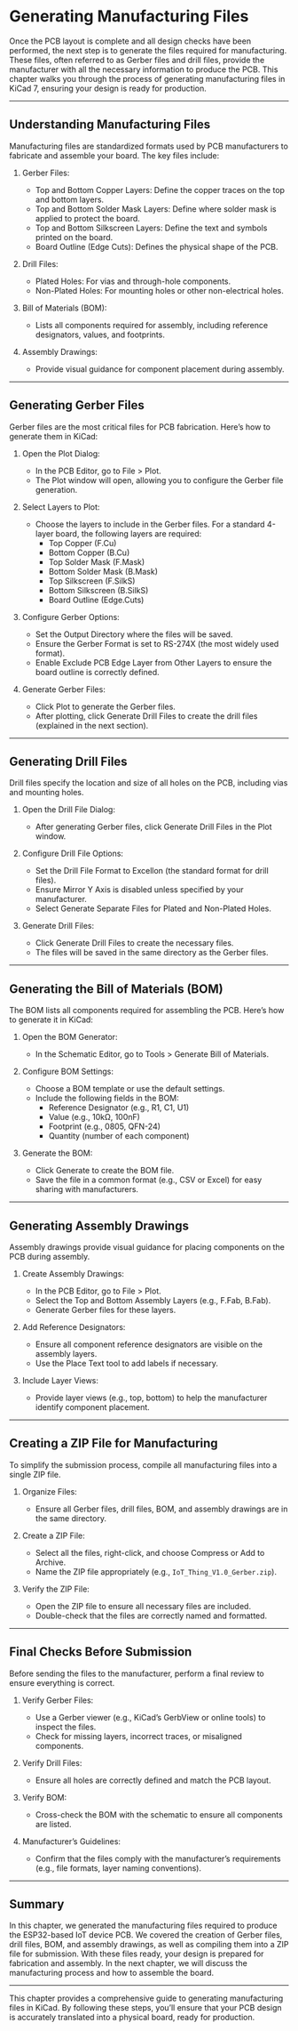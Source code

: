 # Generating Manufacturing Files

Once the PCB layout is complete and all design checks have been performed, the next step is to generate the files required for manufacturing. These files, often referred to as Gerber files and drill files, provide the manufacturer with all the necessary information to produce the PCB. This chapter walks you through the process of generating manufacturing files in KiCad 7, ensuring your design is ready for production.

---

## Understanding Manufacturing Files
Manufacturing files are standardized formats used by PCB manufacturers to fabricate and assemble your board. The key files include:

1. Gerber Files:
   - Top and Bottom Copper Layers: Define the copper traces on the top and bottom layers.
   - Top and Bottom Solder Mask Layers: Define where solder mask is applied to protect the board.
   - Top and Bottom Silkscreen Layers: Define the text and symbols printed on the board.
   - Board Outline (Edge Cuts): Defines the physical shape of the PCB.

2. Drill Files:
   - Plated Holes: For vias and through-hole components.
   - Non-Plated Holes: For mounting holes or other non-electrical holes.

3. Bill of Materials (BOM):
   - Lists all components required for assembly, including reference designators, values, and footprints.

4. Assembly Drawings:
   - Provide visual guidance for component placement during assembly.

---

## Generating Gerber Files
Gerber files are the most critical files for PCB fabrication. Here’s how to generate them in KiCad:

1. Open the Plot Dialog:
   - In the PCB Editor, go to File > Plot.
   - The Plot window will open, allowing you to configure the Gerber file generation.

2. Select Layers to Plot:
   - Choose the layers to include in the Gerber files. For a standard 4-layer board, the following layers are required:
     - Top Copper (F.Cu)
     - Bottom Copper (B.Cu)
     - Top Solder Mask (F.Mask)
     - Bottom Solder Mask (B.Mask)
     - Top Silkscreen (F.SilkS)
     - Bottom Silkscreen (B.SilkS)
     - Board Outline (Edge.Cuts)

3. Configure Gerber Options:
   - Set the Output Directory where the files will be saved.
   - Ensure the Gerber Format is set to RS-274X (the most widely used format).
   - Enable Exclude PCB Edge Layer from Other Layers to ensure the board outline is correctly defined.

4. Generate Gerber Files:
   - Click Plot to generate the Gerber files.
   - After plotting, click Generate Drill Files to create the drill files (explained in the next section).

---

## Generating Drill Files
Drill files specify the location and size of all holes on the PCB, including vias and mounting holes.

1. Open the Drill File Dialog:
   - After generating Gerber files, click Generate Drill Files in the Plot window.

2. Configure Drill File Options:
   - Set the Drill File Format to Excellon (the standard format for drill files).
   - Ensure Mirror Y Axis is disabled unless specified by your manufacturer.
   - Select Generate Separate Files for Plated and Non-Plated Holes.

3. Generate Drill Files:
   - Click Generate Drill Files to create the necessary files.
   - The files will be saved in the same directory as the Gerber files.

---

## Generating the Bill of Materials (BOM)
The BOM lists all components required for assembling the PCB. Here’s how to generate it in KiCad:

1. Open the BOM Generator:
   - In the Schematic Editor, go to Tools > Generate Bill of Materials.

2. Configure BOM Settings:
   - Choose a BOM template or use the default settings.
   - Include the following fields in the BOM:
     - Reference Designator (e.g., R1, C1, U1)
     - Value (e.g., 10kΩ, 100nF)
     - Footprint (e.g., 0805, QFN-24)
     - Quantity (number of each component)

3. Generate the BOM:
   - Click Generate to create the BOM file.
   - Save the file in a common format (e.g., CSV or Excel) for easy sharing with manufacturers.

---

## Generating Assembly Drawings
Assembly drawings provide visual guidance for placing components on the PCB during assembly.

1. Create Assembly Drawings:
   - In the PCB Editor, go to File > Plot.
   - Select the Top and Bottom Assembly Layers (e.g., F.Fab, B.Fab).
   - Generate Gerber files for these layers.

2. Add Reference Designators:
   - Ensure all component reference designators are visible on the assembly layers.
   - Use the Place Text tool to add labels if necessary.

3. Include Layer Views:
   - Provide layer views (e.g., top, bottom) to help the manufacturer identify component placement.

---

## Creating a ZIP File for Manufacturing
To simplify the submission process, compile all manufacturing files into a single ZIP file.

1. Organize Files:
   - Ensure all Gerber files, drill files, BOM, and assembly drawings are in the same directory.

2. Create a ZIP File:
   - Select all the files, right-click, and choose Compress or Add to Archive.
   - Name the ZIP file appropriately (e.g., `IoT_Thing_V1.0_Gerber.zip`).

3. Verify the ZIP File:
   - Open the ZIP file to ensure all necessary files are included.
   - Double-check that the files are correctly named and formatted.

---

## Final Checks Before Submission
Before sending the files to the manufacturer, perform a final review to ensure everything is correct.

1. Verify Gerber Files:
   - Use a Gerber viewer (e.g., KiCad’s GerbView or online tools) to inspect the files.
   - Check for missing layers, incorrect traces, or misaligned components.

2. Verify Drill Files:
   - Ensure all holes are correctly defined and match the PCB layout.

3. Verify BOM:
   - Cross-check the BOM with the schematic to ensure all components are listed.

4. Manufacturer’s Guidelines:
   - Confirm that the files comply with the manufacturer’s requirements (e.g., file formats, layer naming conventions).

---

## Summary
In this chapter, we generated the manufacturing files required to produce the ESP32-based IoT device PCB. We covered the creation of Gerber files, drill files, BOM, and assembly drawings, as well as compiling them into a ZIP file for submission. With these files ready, your design is prepared for fabrication and assembly. In the next chapter, we will discuss the manufacturing process and how to assemble the board.

---

This chapter provides a comprehensive guide to generating manufacturing files in KiCad. By following these steps, you’ll ensure that your PCB design is accurately translated into a physical board, ready for production.